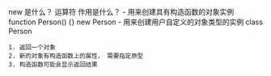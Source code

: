new 是什么？
    运算符
    作用是什么？
    - 用来创建具有构造函数的对象实例 function Person() {} new Person
    - 用来创建用户自定义的对象类型的实例 class Person

    1. 返回一个对象
    2. 新的对象有构造函数上的属性， 需要指定原型
    3. 构造函数可能会显示返回结果